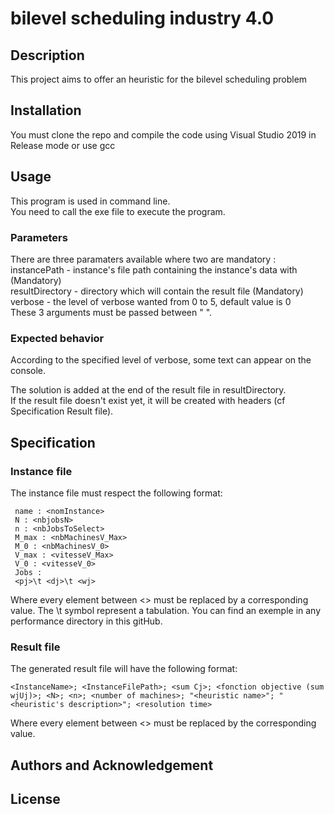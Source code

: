 # bilevel scheduling industry 4.0

## Description
This project aims to offer an heuristic for the bilevel scheduling problem

## Installation
You must clone the repo and compile the code using Visual Studio 2019 in Release mode or use gcc<br>
<INSERT INSTRUCTIONS>

## Usage
This program is used in command line.<br>
You need to call the exe file to execute the program.

### Parameters
There are three paramaters available where two are mandatory :<br>
instancePath - instance's file path containing the instance's data with (Mandatory)<br>
resultDirectory - directory which will contain the result file (Mandatory)<br>
verbose - the level of verbose wanted from 0 to 5, default value is 0<br>
These 3 arguments must be passed between " ".<br>

### Expected behavior
According to the specified level of verbose, some text can appear on the console.

The solution is added at the end of the result file in resultDirectory.<br>
If the result file doesn't exist yet, it will be created with headers (cf Specification Result file).

## Specification

### Instance file

The instance file must respect the following format:
```
 name : <nomInstance>
 N : <nbjobsN>
 n : <nbJobsToSelect>
 M_max : <nbMachinesV_Max> 
 M_0 : <nbMachinesV_0>
 V_max : <vitesseV_Max>
 V_0 : <vitesseV_0>
 Jobs :
 <pj>\t <dj>\t <wj>
```
Where every element between <> must be replaced by a corresponding value.
The \t symbol represent a tabulation.
You can find an exemple in any performance directory in this gitHub.

### Result file

The generated result file will have the following format:
```
<InstanceName>; <InstanceFilePath>; <sum Cj>; <fonction objective (sum wjUj)>; <N>; <n>; <number of machines>; "<heuristic name>"; "<heuristic's description>"; <resolution time>
```
Where every element between <> must be replaced by the corresponding value.

## Authors and Acknowledgement


## License
